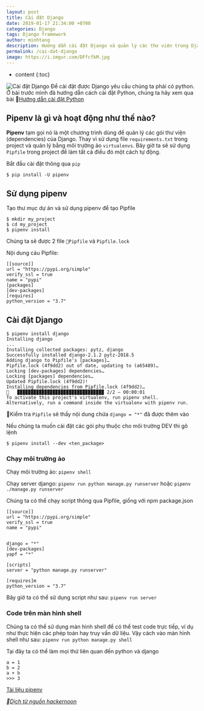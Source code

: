 ```yaml
---
layout: post
title: Cài đặt Django
date: 2019-01-17 21:34:00 +0700
categories: Django
tags: Django framework
author: minhtang
description: Hướng dẫn cài đặt Django và quản lý các thư viện trong Django
permalink: /cai-dat-django
image: https://i.imgur.com/DFfcfkM.jpg
---
```


* content
{:toc}

![Cài đặt Django](https://i.imgur.com/DFfcfkM.jpg)
Để cài đặt được Django yêu cầu chúng ta phải có python. Ở bài trước mình đã hướng dẫn cách cài đặt Python, chúng ta hãy xem qua bài [Hướng dẫn cài đặt Python](https://rubykachu.github.io/cai-dat-python-va-moi-truong)




## Pipenv là gì và hoạt động như thế nào?

**Pipenv** tạm gọi nó là một chương trình dùng để quản lý các gói thư viện (dependencies) của Django. Thay vì sử dụng file `requirements.txt` trong project và quản lý bằng môi trường ảo `virtualenvs`. Bây giờ ta sẽ sử dụng `Pipfile` trong project để làm tất cả điều đó một cách tự động.

Bắt đầu cài đặt thông qua `pip`

`$ pip install -U pipenv`

## Sử dụng pipenv
Tạo thư mục dự án và sử dụng pipenv để tạo Pipfile
```
$ mkdir my_project
$ cd my_project
$ pipenv install
```
Chúng ta sẽ được 2 file `Pipfile` và `Pipfile.lock`

Nội dung cảu Pipfile:
```
[[source]]
url = "https://pypi.org/simple"
verify_ssl = true
name = "pypi"
[packages]
[dev-packages]
[requires]
python_version = "3.7"
```

## Cài đặt Django

```
$ pipenv install django
Installing django
...
Installing collected packages: pytz, django
Successfully installed django-2.1.2 pytz-2018.5
Adding django to Pipfile's [packages]…
Pipfile.lock (4f9dd2) out of date, updating to (a65489)…
Locking [dev-packages] dependencies…
Locking [packages] dependencies…
Updated Pipfile.lock (4f9dd2)!
Installing dependencies from Pipfile.lock (4f9dd2)…
🐍   ▉▉▉▉▉▉▉▉▉▉▉▉▉▉▉▉▉▉▉▉▉▉▉▉▉▉▉▉▉▉▉▉ 2/2 — 00:00:01
To activate this project's virtualenv, run pipenv shell.
Alternatively, run a command inside the virtualenv with pipenv run.
```

Kiểm tra `Pipfile` sẽ thấy nội dung chứa `django = "*"` đã được thêm vào

Nếu chúng ta muốn cài đặt các gói phụ thuộc cho môi trường DEV thì gõ lệnh

`$ pipenv install --dev <ten_package>`

### Chạy môi trường ảo
Chạy môi trường ảo: `pipenv shell`

Chạy server django: `pipenv run python manage.py runserver` hoặc `pipenv ./manage.py runserver`

Chúng ta có thể chạy script thông qua Pipfile, giống với npm package.json

```
[[source]]
url = "https://pypi.org/simple"
verify_ssl = true
name = "pypi"


django = "*"
[dev-packages]
yapf = "*"

[scripts]
server = "python manage.py runserver"

[requires]m
python_version = "3.7"
```

Bây giờ ta có thể sử dụng script như sau: `pipenv run server`

### Code trên màn hình shell

Chúng ta có thể sử dụng màn hình shell để có thể test code trực tiếp, ví dụ như thực hiện các phép toán hay truy vấn dữ liệu. Vậy cách vào màn hình shell như sau: `pipenv run python manage.py shell`

Tại đây ta có thể làm mọi thứ liên quan đến python và django

```
a = 1
b = 2
a + b
>>> 3
```
[Tài liệu pipenv](https://pipenv.readthedocs.io/en/latest/)

_[Dịch từ nguồn hackernoon](https://hackernoon.com/reaching-python-development-nirvana-bb5692adf30c)_











